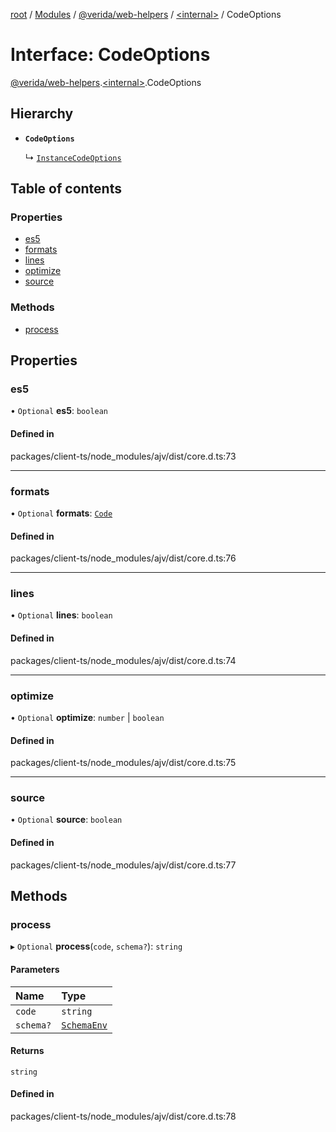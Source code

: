 [root](../README.md) / [Modules](../modules.md) / [@verida/web-helpers](../modules/verida_web_helpers.md) / [<internal\>](../modules/verida_web_helpers._internal_.md) / CodeOptions

# Interface: CodeOptions

[@verida/web-helpers](../modules/verida_web_helpers.md).[<internal\>](../modules/verida_web_helpers._internal_.md).CodeOptions

## Hierarchy

- **`CodeOptions`**

  ↳ [`InstanceCodeOptions`](verida_web_helpers._internal_.InstanceCodeOptions.md)

## Table of contents

### Properties

- [es5](verida_web_helpers._internal_.CodeOptions.md#es5)
- [formats](verida_web_helpers._internal_.CodeOptions.md#formats)
- [lines](verida_web_helpers._internal_.CodeOptions.md#lines)
- [optimize](verida_web_helpers._internal_.CodeOptions.md#optimize)
- [source](verida_web_helpers._internal_.CodeOptions.md#source)

### Methods

- [process](verida_web_helpers._internal_.CodeOptions.md#process)

## Properties

### es5

• `Optional` **es5**: `boolean`

#### Defined in

packages/client-ts/node_modules/ajv/dist/core.d.ts:73

___

### formats

• `Optional` **formats**: [`Code`](../modules/verida_web_helpers._internal_.md#code)

#### Defined in

packages/client-ts/node_modules/ajv/dist/core.d.ts:76

___

### lines

• `Optional` **lines**: `boolean`

#### Defined in

packages/client-ts/node_modules/ajv/dist/core.d.ts:74

___

### optimize

• `Optional` **optimize**: `number` \| `boolean`

#### Defined in

packages/client-ts/node_modules/ajv/dist/core.d.ts:75

___

### source

• `Optional` **source**: `boolean`

#### Defined in

packages/client-ts/node_modules/ajv/dist/core.d.ts:77

## Methods

### process

▸ `Optional` **process**(`code`, `schema?`): `string`

#### Parameters

| Name | Type |
| :------ | :------ |
| `code` | `string` |
| `schema?` | [`SchemaEnv`](../classes/verida_web_helpers._internal_.SchemaEnv.md) |

#### Returns

`string`

#### Defined in

packages/client-ts/node_modules/ajv/dist/core.d.ts:78
